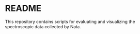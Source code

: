 # README

This repository contains scripts for evaluating and visualizing the spectroscopic data collected by Nata.
